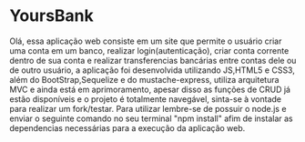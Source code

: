 ﻿# YoursBank
Olá, essa aplicação web consiste em um site que permite o usuário criar uma conta em um banco, realizar login(autenticação), criar conta corrente dentro de sua conta e realizar transferencias bancárias entre contas dele ou de outro usuário, a aplicação foi desenvolvida utilizando JS,HTML5 e CSS3, além do BootStrap,Sequelize e do mustache-express, utiliza arquitetura MVC e ainda está em aprimoramento, apesar disso as funções de CRUD já estão disponíveis e o projeto é totalmente navegável, sinta-se à vontade para realizar um fork/testar.
Para utilizar lembre-se de possuir o node.js e enviar o seguinte comando no seu terminal "npm install" afim de instalar as dependencias necessárias para a execução da aplicação web.

